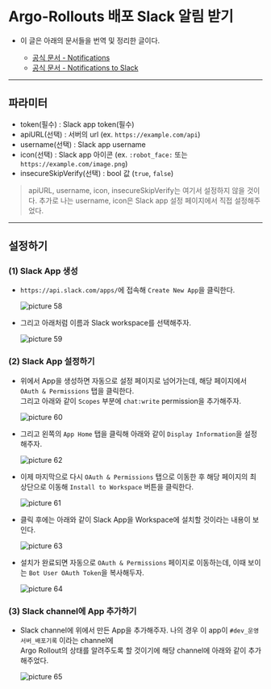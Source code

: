 # Argo-Rollouts 배포 Slack 알림 받기

- 이 글은 아래의 문서들을 번역 및 정리한 글이다.

  - [공식 문서 - Notifications](https://argoproj.github.io/argo-rollouts/features/notifications/)
  - [공식 문서 - Notifications to Slack](https://argoproj.github.io/argo-rollouts/generated/notification-services/slack/)

---

## 파라미터

- token(필수) : Slack app token(필수)
- apiURL(선택) : 서버의 url (ex. `https://example.com/api`)
- username(선택) : Slack app username
- icon(선택) : Slack app 아이콘 (ex. `:robot_face:` 또는 `https://example.com/image.png`)
- insecureSkipVerify(선택) : bool 값 (`true`, `false`)

> apiURL, username, icon, insecureSkipVerify는 여기서 설정하지 않을 것이다.
> 추가로 나는 username, icon은 Slack app 설정 페이지에서 직접 설정해주었다.

---

## 설정하기

### (1) Slack App 생성

- `https://api.slack.com/apps/`에 접속해 `Create New App`을 클릭한다.

  ![picture 58](/images/AWS_DEVOPS_ARGO_ROLLOUTS_SLACK_1.png)

- 그리고 아래처럼 이름과 Slack workspace를 선택해주자.

  ![picture 59](/images/AWS_DEVOPS_ARGO_ROLLOUTS_SLACK_2.png)

### (2) Slack App 설정하기

- 위에서 App을 생성하면 자동으로 설정 페이지로 넘어가는데, 해당 페이지에서 `OAuth & Permissions` 탭을 클릭한다.  
  그리고 아래와 같이 `Scopes` 부분에 `chat:write` permission을 추가해주자.

  ![picture 60](/images/AWS_DEVOPS_ARGO_ROLLOUTS_SLACK_3.png)

- 그리고 왼쪽의 `App Home` 탭을 클릭해 아래와 같이 `Display Information`을 설정해주자.

  ![picture 62](/images/AWS_DEVOPS_ARGO_ROLLOUTS_SLACK_4.png)

- 이제 마지막으로 다시 `OAuth & Permissions` 탭으로 이동한 후 해당 페이지의 최상단으로 이동해 `Install to Workspace` 버튼을 클릭한다.

  ![picture 61](/images/AWS_DEVOPS_ARGO_ROLLOUTS_SLACK_5.png)

- 클릭 후에는 아래와 같이 Slack App을 Workspace에 설치할 것이라는 내용이 보인다.

  ![picture 63](/images/AWS_DEVOPS_ARGO_ROLLOUTS_SLACK_6.png)

- 설치가 완료되면 자동으로 `OAuth & Permissions` 페이지로 이동하는데, 이때 보이는 `Bot User OAuth Token`을 복사해두자.

  ![picture 64](/images/AWS_DEVOPS_ARGO_ROLLOUTS_SLACK_7.png)

### (3) Slack channel에 App 추가하기

- Slack channel에 위에서 만든 App을 추가해주자. 나의 경우 이 app이 `#dev_운영서버_배포기록` 이라는 channel에  
  Argo Rollout의 상태를 알려주도록 할 것이기에 해당 channel에 아래와 같이 추가해주었다.

  ![picture 65](/images/AWS_DEVOPS_ARGO_ROLLOUTS_SLACK_8.png)
